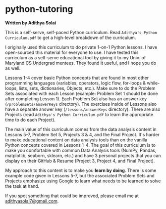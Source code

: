 # python-tutoring

**Written by Adithya Solai**

This is a self-serve, self-paced Python curriculum. Read `Adithya's Python Curriculum.pdf` to get a high-level breakdown of the curriculum.

I originally used this curriculum to do private 1-on-1 Python lessons. I have open-sourced this material for everyone to use. I have tested this curriculum as a self-serve educational tool by giving it to my Univ. of Maryland CS Undergrad mentees. They found it useful, and I hope you do as well.

Lessons 1-4 cover basic Python concepts that are found in most other programming languages (variables, operators, logic flow, for-loops & while-loops, lists, sets, dictionaries, Objects, etc.). Make sure to do the Problem Sets associated with each Lesson (example: Problem Set 1 should be done after completing Lesson 1). Each Problem Set also has an answer key (`/problemSets/answerKeys` directory). The exercises inside of Lessons also have a separate answer key (`/lessons/answerKeys` directory). There are also Projects (read `Adithya's Python Curriculum.pdf` to learn the appropriate time to do each Project).

The main value of this curriculum comes from the data analysis content in Lessons 5-7, Problem Set 5, Projects 3 & 4, and the Final Project. It's harder to make educational content on data analysis tools than on the vanilla Python concepts covered in Lessons 1-4. The goal of this curriculum is to make you comfortable with common Data Analysis tools (NumPy, Pandas, matplotlib, seaborn, sklearn, etc.) and have 3 personal projects that you can display on their GitHub & Resume (Project 3, Project 4, and Final Project).

My approach to this content is to make you **learn by doing**. There is some example code given in Lessons 5-7, but the associated Problem Sets and Projects emphasize using Google to learn what needs to be learned to solve the task at hand.

If you spot something that could be improved, please email me at adithyasolai7@gmail.com.
